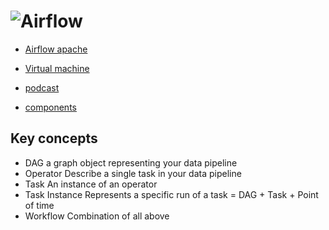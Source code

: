 # ![Airflow](https://airbnb.io/img/projects/airflow3.png)
* [Airflow apache](https://airflow.apache.org/)
* [Virtual machine](https://marclamberti.com/form-course-material-100/)
* [podcast](https://soundcloud.com/the-airflow-podcast)

* [components](https://github.com/astronomer/airflow-guides/blob/master/guides/airflow-components.md)
## Key concepts
* DAG
a graph object representing your data pipeline
* Operator
Describe a single task in your data pipeline
* Task
An instance of an operator
* Task Instance
Represents a specific run of a task = DAG + Task + Point of time
* Workflow
Combination of all above
